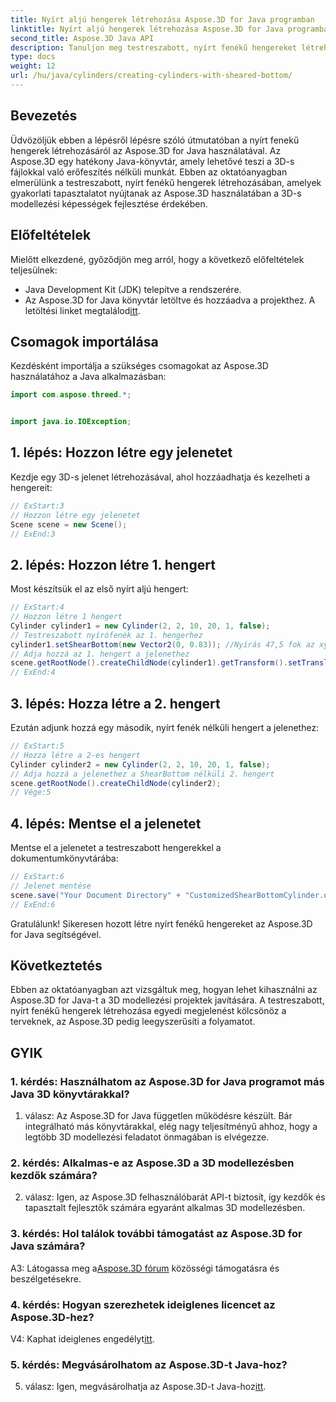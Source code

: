 ```yaml
---
title: Nyírt aljú hengerek létrehozása Aspose.3D for Java programban
linktitle: Nyírt aljú hengerek létrehozása Aspose.3D for Java programban
second_title: Aspose.3D Java API
description: Tanuljon meg testreszabott, nyírt fenékű hengereket létrehozni az Aspose.3D for Java segítségével. Növelje 3D-s modellezési készségeit ezzel a lépésről lépésre bemutatott útmutatóval.
type: docs
weight: 12
url: /hu/java/cylinders/creating-cylinders-with-sheared-bottom/
---
```

## Bevezetés

Üdvözöljük ebben a lépésről lépésre szóló útmutatóban a nyírt fenekű hengerek létrehozásáról az Aspose.3D for Java használatával. Az Aspose.3D egy hatékony Java-könyvtár, amely lehetővé teszi a 3D-s fájlokkal való erőfeszítés nélküli munkát. Ebben az oktatóanyagban elmerülünk a testreszabott, nyírt fenékű hengerek létrehozásában, amelyek gyakorlati tapasztalatot nyújtanak az Aspose.3D használatában a 3D-s modellezési képességek fejlesztése érdekében.

## Előfeltételek

Mielőtt elkezdené, győződjön meg arról, hogy a következő előfeltételek teljesülnek:
- Java Development Kit (JDK) telepítve a rendszerére.
-  Az Aspose.3D for Java könyvtár letöltve és hozzáadva a projekthez. A letöltési linket megtalálod[itt](https://releases.aspose.com/3d/java/).

## Csomagok importálása

Kezdésként importálja a szükséges csomagokat az Aspose.3D használatához a Java alkalmazásban:
```java
import com.aspose.threed.*;


import java.io.IOException;
```

## 1. lépés: Hozzon létre egy jelenetet

Kezdje egy 3D-s jelenet létrehozásával, ahol hozzáadhatja és kezelheti a hengereit:
```java
// ExStart:3
// Hozzon létre egy jelenetet
Scene scene = new Scene();
// ExEnd:3
```

## 2. lépés: Hozzon létre 1. hengert

Most készítsük el az első nyírt aljú hengert:
```java
// ExStart:4
// Hozzon létre 1 hengert
Cylinder cylinder1 = new Cylinder(2, 2, 10, 20, 1, false);
// Testreszabott nyírófenék az 1. hengerhez
cylinder1.setShearBottom(new Vector2(0, 0.83)); //Nyírás 47,5 fok az xy síkban (z tengely)
// Adja hozzá az 1. hengert a jelenethez
scene.getRootNode().createChildNode(cylinder1).getTransform().setTranslation(10, 0, 0);
// ExEnd:4
```

## 3. lépés: Hozza létre a 2. hengert

Ezután adjunk hozzá egy második, nyírt fenék nélküli hengert a jelenethez:
```java
// ExStart:5
// Hozza létre a 2-es hengert
Cylinder cylinder2 = new Cylinder(2, 2, 10, 20, 1, false);
// Adja hozzá a jelenethez a ShearBottom nélküli 2. hengert
scene.getRootNode().createChildNode(cylinder2);
// Vége:5
```

## 4. lépés: Mentse el a jelenetet

Mentse el a jelenetet a testreszabott hengerekkel a dokumentumkönyvtárába:
```java
// ExStart:6
// Jelenet mentése
scene.save("Your Document Directory" + "CustomizedShearBottomCylinder.obj", FileFormat.WAVEFRONTOBJ);
// ExEnd:6
```

Gratulálunk! Sikeresen hozott létre nyírt fenékű hengereket az Aspose.3D for Java segítségével.

## Következtetés

Ebben az oktatóanyagban azt vizsgáltuk meg, hogyan lehet kihasználni az Aspose.3D for Java-t a 3D modellezési projektek javítására. A testreszabott, nyírt fenékű hengerek létrehozása egyedi megjelenést kölcsönöz a terveknek, az Aspose.3D pedig leegyszerűsíti a folyamatot.

## GYIK

### 1. kérdés: Használhatom az Aspose.3D for Java programot más Java 3D könyvtárakkal?

1. válasz: Az Aspose.3D for Java független működésre készült. Bár integrálható más könyvtárakkal, elég nagy teljesítményű ahhoz, hogy a legtöbb 3D modellezési feladatot önmagában is elvégezze.

### 2. kérdés: Alkalmas-e az Aspose.3D a 3D modellezésben kezdők számára?

2. válasz: Igen, az Aspose.3D felhasználóbarát API-t biztosít, így kezdők és tapasztalt fejlesztők számára egyaránt alkalmas 3D modellezésben.

### 3. kérdés: Hol találok további támogatást az Aspose.3D for Java számára?

 A3: Látogassa meg a[Aspose.3D fórum](https://forum.aspose.com/c/3d/18) közösségi támogatásra és beszélgetésekre.

### 4. kérdés: Hogyan szerezhetek ideiglenes licencet az Aspose.3D-hez?

 V4: Kaphat ideiglenes engedélyt[itt](https://purchase.aspose.com/temporary-license/).

### 5. kérdés: Megvásárolhatom az Aspose.3D-t Java-hoz?

 5. válasz: Igen, megvásárolhatja az Aspose.3D-t Java-hoz[itt](https://purchase.aspose.com/buy).